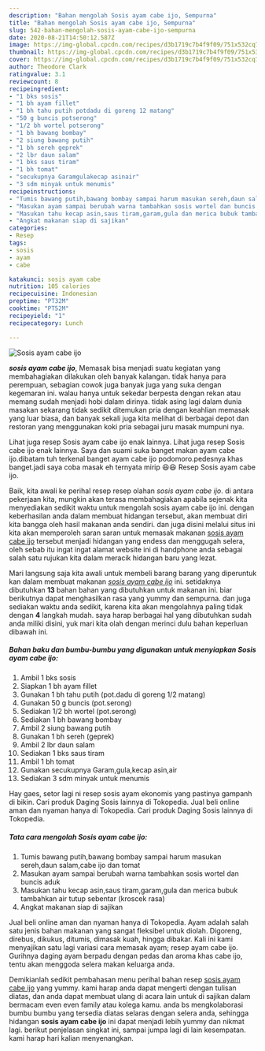 ```yaml
---
description: "Bahan mengolah Sosis ayam cabe ijo, Sempurna"
title: "Bahan mengolah Sosis ayam cabe ijo, Sempurna"
slug: 542-bahan-mengolah-sosis-ayam-cabe-ijo-sempurna
date: 2020-08-21T14:50:12.587Z
image: https://img-global.cpcdn.com/recipes/d3b1719c7b4f9f09/751x532cq70/sosis-ayam-cabe-ijo-foto-resep-utama.jpg
thumbnail: https://img-global.cpcdn.com/recipes/d3b1719c7b4f9f09/751x532cq70/sosis-ayam-cabe-ijo-foto-resep-utama.jpg
cover: https://img-global.cpcdn.com/recipes/d3b1719c7b4f9f09/751x532cq70/sosis-ayam-cabe-ijo-foto-resep-utama.jpg
author: Theodore Clark
ratingvalue: 3.1
reviewcount: 8
recipeingredient:
- "1 bks sosis"
- "1 bh ayam fillet"
- "1 bh tahu putih potdadu di goreng 12 matang"
- "50 g buncis potserong"
- "1/2 bh wortel potserong"
- "1 bh bawang bombay"
- "2 siung bawang putih"
- "1 bh sereh geprek"
- "2 lbr daun salam"
- "1 bks saus tiram"
- "1 bh tomat"
- "secukupnya Garamgulakecap asinair"
- "3 sdm minyak untuk menumis"
recipeinstructions:
- "Tumis bawang putih,bawang bombay sampai harum masukan sereh,daun salam,cabe ijo dan tomat"
- "Masukan ayam sampai berubah warna tambahkan sosis wortel dan buncis aduk"
- "Masukan tahu kecap asin,saus tiram,garam,gula dan merica bubuk tambahkan air tutup sebentar (kroscek rasa)"
- "Angkat makanan siap di sajikan"
categories:
- Resep
tags:
- sosis
- ayam
- cabe

katakunci: sosis ayam cabe 
nutrition: 105 calories
recipecuisine: Indonesian
preptime: "PT32M"
cooktime: "PT52M"
recipeyield: "1"
recipecategory: Lunch

---
```



![Sosis ayam cabe ijo](https://img-global.cpcdn.com/recipes/d3b1719c7b4f9f09/751x532cq70/sosis-ayam-cabe-ijo-foto-resep-utama.jpg)

<b><i>sosis ayam cabe ijo</i></b>, Memasak bisa menjadi suatu kegiatan yang membahagiakan dilakukan oleh banyak kalangan. tidak hanya para perempuan, sebagian cowok juga banyak juga yang suka dengan kegemaran ini. walau hanya untuk sekedar berpesta dengan rekan atau memang sudah menjadi hobi dalam dirinya. tidak asing lagi dalam dunia masakan sekarang tidak sedikit ditemukan pria dengan keahlian memasak yang luar biasa, dan banyak sekali juga kita melihat di berbagai depot dan restoran yang menggunakan koki pria sebagai juru masak mumpuni nya.

Lihat juga resep Sosis ayam cabe ijo enak lainnya. Lihat juga resep Sosis cabe ijo enak lainnya. Saya dan suami suka banget makan ayam cabe ijo.dibatam tuh terkenal banget ayam cabe ijo podomoro.pedesnya khas banget.jadi saya coba masak eh ternyata mirip 😆😆 Resep Sosis ayam cabe ijo.

Baik, kita awali ke perihal resep resep olahan <i>sosis ayam cabe ijo</i>. di antara pekerjaan kita, mungkin akan terasa membahagiakan apabila sejenak kita menyediakan sedikit waktu untuk mengolah sosis ayam cabe ijo ini. dengan keberhasilan anda dalam membuat hidangan tersebut, akan membuat diri kita bangga oleh hasil makanan anda sendiri. dan juga disini melalui situs ini kita akan memperoleh saran saran untuk memasak makanan <u>sosis ayam cabe ijo</u> tersebut menjadi hidangan yang endess dan menggugah selera, oleh sebab itu ingat ingat alamat website ini di handphone anda sebagai salah satu rujukan kita dalam meracik hidangan baru yang lezat.


Mari langsung saja kita awali untuk membeli barang barang yang diperuntuk kan dalam membuat makanan <u><i>sosis ayam cabe ijo</i></u> ini. setidaknya dibutuhkan <b>13</b> bahan bahan yang dibutuhkan untuk makanan ini. biar berikutnya dapat menghasilkan rasa yang yummy dan sempurna. dan juga sediakan waktu anda sedikit, karena kita akan mengolahnya paling tidak dengan <b>4</b> langkah mudah. saya harap berbagai hal yang dibutuhkan sudah anda miliki disini, yuk mari kita olah dengan merinci dulu bahan keperluan dibawah ini.

<!--inarticleads1-->

##### Bahan baku dan bumbu-bumbu yang digunakan untuk menyiapkan Sosis ayam cabe ijo:

1. Ambil 1 bks sosis
1. Siapkan 1 bh ayam fillet
1. Gunakan 1 bh tahu putih (pot.dadu di goreng 1/2 matang)
1. Gunakan 50 g buncis (pot.serong)
1. Sediakan 1/2 bh wortel (pot.serong)
1. Sediakan 1 bh bawang bombay
1. Ambil 2 siung bawang putih
1. Gunakan 1 bh sereh (geprek)
1. Ambil 2 lbr daun salam
1. Sediakan 1 bks saus tiram
1. Ambil 1 bh tomat
1. Gunakan secukupnya Garam,gula,kecap asin,air
1. Sediakan 3 sdm minyak untuk menumis


Hay gaes, setor lagi ni resep sosis ayam ekonomis yang pastinya gampanh di bikin. Cari produk Daging Sosis lainnya di Tokopedia. Jual beli online aman dan nyaman hanya di Tokopedia. Cari produk Daging Sosis lainnya di Tokopedia. 

<!--inarticleads2-->

##### Tata cara mengolah Sosis ayam cabe ijo:

1. Tumis bawang putih,bawang bombay sampai harum masukan sereh,daun salam,cabe ijo dan tomat
1. Masukan ayam sampai berubah warna tambahkan sosis wortel dan buncis aduk
1. Masukan tahu kecap asin,saus tiram,garam,gula dan merica bubuk tambahkan air tutup sebentar (kroscek rasa)
1. Angkat makanan siap di sajikan


Jual beli online aman dan nyaman hanya di Tokopedia. Ayam adalah salah satu jenis bahan makanan yang sangat fleksibel untuk diolah. Digoreng, direbus, dikukus, ditumis, dimasak kuah, hingga dibakar. Kali ini kami menyajikan satu lagi variasi cara memasak ayam; resep ayam cabe ijo. Gurihnya daging ayam berpadu dengan pedas dan aroma khas cabe ijo, tentu akan menggoda selera makan keluarga anda. 

Demikianlah sedikit pembahasan menu perihal bahan resep <u>sosis ayam cabe ijo</u> yang yummy. kami harap anda dapat mengerti dengan tulisan diatas, dan anda dapat membuat ulang di acara lain untuk di sajikan dalam bermacam even even family atau kolega kamu. anda bs mengkolaborasi bumbu bumbu yang tersedia diatas selaras dengan selera anda, sehingga hidangan <b>sosis ayam cabe ijo</b> ini dapat menjadi lebih yummy dan nikmat lagi. berikut penjelasan singkat ini, sampai jumpa lagi di lain kesempatan. kami harap hari kalian menyenangkan.
